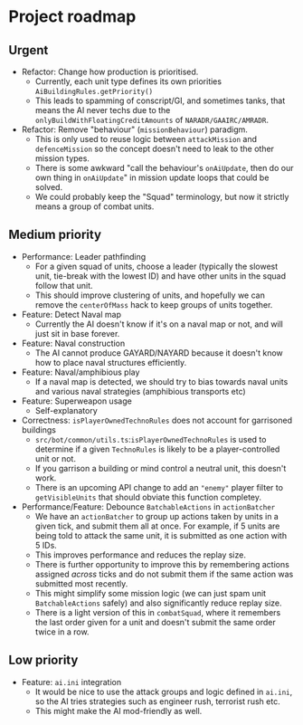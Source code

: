 # Project roadmap

## Urgent

-   Refactor: Change how production is prioritised.
    -   Currently, each unit type defines its own priorities `AiBuildingRules.getPriority()`
    -   This leads to spamming of conscript/GI, and sometimes tanks, that means the AI never techs due to the `onlyBuildWithFloatingCreditAmounts` of `NARADR/GAAIRC/AMRADR`.
-   Refactor: Remove "behaviour" (`missionBehaviour`) paradigm.
    -   This is only used to reuse logic between `attackMission` and `defenceMission` so the concept doesn't need to leak to the other mission types.
    -   There is some awkward "call the behaviour's `onAiUpdate`, then do our own thing in `onAiUpdate`" in mission update loops that could be solved.
    -   We could probably keep the "Squad" terminology, but now it strictly means a group of combat units.

## Medium priority

-   Performance: Leader pathfinding
    -   For a given squad of units, choose a leader (typically the slowest unit, tie-break with the lowest ID) and have other units in the squad follow that unit.
    -   This should improve clustering of units, and hopefully we can remove the `centerOfMass` hack to keep groups of units together.
-   Feature: Detect Naval map
    -   Currently the AI doesn't know if it's on a naval map or not, and will just sit in base forever.
-   Feature: Naval construction
    -   The AI cannot produce GAYARD/NAYARD because it doesn't know how to place naval structures efficiently.
-   Feature: Naval/amphibious play
    -   If a naval map is detected, we should try to bias towards naval units and various naval strategies (amphibious transports etc)
-   Feature: Superweapon usage
    -   Self-explanatory
-   Correctness: `isPlayerOwnedTechnoRules` does not account for garrisoned buildings
    -   `src/bot/common/utils.ts`:`isPlayerOwnedTechnoRules` is used to determine if a given `TechnoRules` is likely to be a player-controlled unit or not.
    -   If you garrison a building or mind control a neutral unit, this doesn't work.
    -   There is an upcoming API change to add an `"enemy"` player filter to `getVisibleUnits` that should obviate this function completey.
-   Performance/Feature: Debounce `BatchableActions` in `actionBatcher`
    -   We have an `actionBatcher` to group up actions taken by units in a given tick, and submit them all at once. For example, if 5 units are being told to attack the same unit, it is submitted as one action with 5 IDs.
    -   This improves performance and reduces the replay size.
    -   There is further opportunity to improve this by remembering actions assigned _across_ ticks and do not submit them if the same action was submitted most recently.
    -   This might simplify some mission logic (we can just spam unit `BatchableActions` safely) and also significantly reduce replay size.
    -   There is a light version of this in `combatSquad`, where it remembers the last order given for a unit and doesn't submit the same order twice in a row.

## Low priority

-   Feature: `ai.ini` integration
    -   It would be nice to use the attack groups and logic defined in `ai.ini`, so the AI tries strategies such as engineer rush, terrorist rush etc.
    -   This might make the AI mod-friendly as well.
